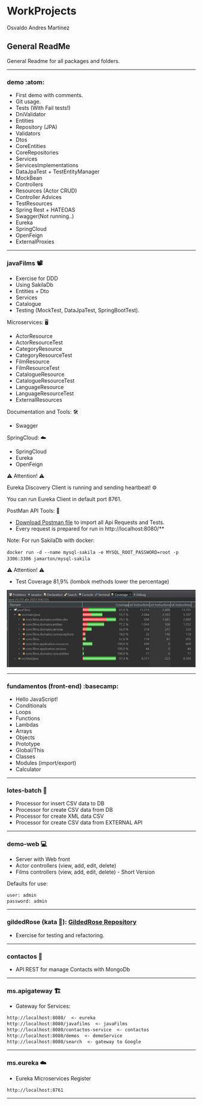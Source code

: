 # WorkProjects

Osvaldo Andres Martinez

## General ReadMe

General Readme for all packages and folders.

---


### demo :atom:

- First demo with comments.
- Git usage.
- Tests (With Fail tests!)
- DniValidator
- Entities
- Repository (JPA)
- Validators
- Dtos
- CoreEntities
- CoreRepositories
- Services
- ServicesImplementations
- DataJpaTest + TestEntityManager
- MockBean
- Controllers
- Resources (Actor CRUD)
- Controller Advices
- TestResources
- Spring Rest + HATEOAS
- Swagger(Not running..)
- Eureka
- SpringCloud
- OpenFeign
- ExternalProxies

---


### javaFilms :film_projector:

- Exercise for DDD
- Using SakilaDb
- Entities + Dto
- Services
- Catalogue
- Testing (MockTest, DataJpaTest, SpringBootTest).


 Microservices: :desktop_computer:
 
- ActorResource
- ActorResourceTest
- CategoryResource
- CategoryResourceTest
- FilmResource
- FilmResourceTest
- CatalogueResource
- CatalogueResourceTest
- LanguageResource
- LanguageResourceTest
- ExternalResources

 Documentation and Tools: :hammer_and_wrench:
 
- Swagger

 SpringCloud: :cloud:
 
- SpringCloud
- Eureka
- OpenFeign

:warning: Attention! :warning:

Eureka Discovery Client is running and sending heartbeat! :gear:

You can run Eureka Client in default port 8761.

 PostMan API Tools: :triangular_flag_on_post:

- [Download Postman file](/files/JavaFilms_V1.postman_collection) to import all Api Requests and Tests.
- Every request is prepared for run in http://localhost:8080/**


Note: For run SakilaDb with docker:

`docker run -d --name mysql-sakila -e MYSQL_ROOT_PASSWORD=root -p 3306:3306 jamarton/mysql-sakila`


:warning: Attention! :warning:

- Test Coverage 81,9% (lombok methods lower the percentage)



![Tests](/files/javaFilm_testsCoverage_v4.jpg)


---


### fundamentos (front-end) :basecamp:

- Hello JavaScript!
- Conditionals
- Loops
- Functions
- Lambdas
- Arrays
- Objects
- Prototype
- Global/This
- Classes
- Modules (import/export)
- Calculator


---

### lotes-batch :robot:

- Processor for insert CSV data to DB
- Processor for create CSV data from DB
- Processor for create XML data CSV
- Processor for create CSV data from EXTERNAL API


---

### demo-web :computer:


- Server with Web front
- Actor controllers (view, add, edit, delete)
- Films controllers (view, add, edit, delete) - Short Version

Defaults for use:

```
user: admin
password: admin
```

---


### gildedRose (kata :martial_arts_uniform:): [GildedRose Repository](https://github.com/emilybache/GildedRose-Refactoring-Kata)

- Exercise for testing and refactoring.

---


### contactos :busts_in_silhouette:

- API REST for manage Contacts with MongoDb

---

### ms.apigateway :building_construction:

- Gateway for Services:

```
http://localhost:8080/  <- eureka
http://localhost:8080/javafilms  <- javaFilms
http://localhost:8080/contactos-service  <- contactos
http://localhost:8080/demos  <- demoService
http://localhost:8080/search  <- gateway to Google
```


---

### ms.eureka :cloud:

- Eureka Microservices Register

```
http://localhost:8761

```


---
